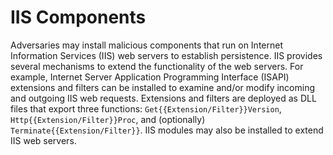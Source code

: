 # IIS Components

Adversaries may install malicious components that run on Internet Information Services (IIS) web servers to establish persistence. IIS provides several mechanisms to extend the functionality of the web servers. For example, Internet Server Application Programming Interface (ISAPI) extensions and filters can be installed to examine and/or modify incoming and outgoing IIS web requests. Extensions and filters are deployed as DLL files that export three functions: `Get{{Extension/Filter}}Version`, `Http{{Extension/Filter}}Proc`, and (optionally) `Terminate{{Extension/Filter}}`. IIS modules may also be installed to extend IIS web servers.
